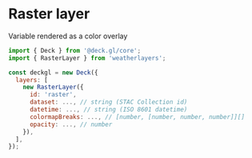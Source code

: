 # Raster layer

Variable rendered as a color overlay

```javascript
import { Deck } from '@deck.gl/core';
import { RasterLayer } from 'weatherlayers';

const deckgl = new Deck({
  layers: [
    new RasterLayer({
      id: 'raster',
      dataset: ..., // string (STAC Collection id)
      datetime: ..., // string (ISO 8601 datetime)
      colormapBreaks: ..., // [number, [number, number, number]][]
      opacity: ..., // number
    }),
  ],
});
```

